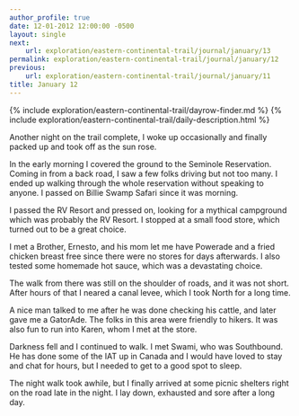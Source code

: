 ```yaml
---
author_profile: true
date: 12-01-2012 12:00:00 -0500
layout: single
next:
    url: exploration/eastern-continental-trail/journal/january/13
permalink: exploration/eastern-continental-trail/journal/january/12
previous:
    url: exploration/eastern-continental-trail/journal/january/11
title: January 12
---
```

{% include exploration/eastern-continental-trail/dayrow-finder.md %}
{% include exploration/eastern-continental-trail/daily-description.html %}

Another night on the trail complete, I woke up occasionally and finally packed up and took off as the sun rose.

In the early morning I covered the ground to the Seminole Reservation. Coming in from a back road, I saw a few folks driving but not too many. I ended up walking through the whole reservation without speaking to anyone. I passed on Billie Swamp Safari since it was morning.

I passed the RV Resort and pressed on, looking for a mythical campground which was probably the RV Resort. I stopped at a small food store, which turned out to be a great choice.

I met a Brother, Ernesto, and his mom let me have Powerade and a fried chicken breast free since there were no stores for days afterwards. I also tested some homemade hot sauce, which was a devastating choice.

The walk from there was still on the shoulder of roads, and it was not short. After hours of that I neared a canal levee, which I took North for a long time.

A nice man talked to me after he was done checking his cattle, and later gave me a GatorAde. The folks in this area were friendly to hikers. It was also fun to run into Karen, whom I met at the store.

Darkness fell and I continued to walk. I met Swami, who was Southbound. He has done some of the IAT up in Canada and I would have loved to stay and chat for hours, but I needed to get to a good spot to sleep.

The night walk took awhile, but I finally arrived at some picnic shelters right on the road late in the night. I lay down, exhausted and sore after a long day.
